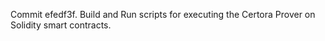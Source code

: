 Commit efedf3f.                    Build and Run scripts for executing the Certora Prover on Solidity smart contracts.